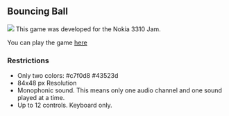 ## Bouncing Ball
![](images/)
This game was developed for the Nokia 3310 Jam.

You can play the game [here](https://smeurfy.itch.io/bouncing-ball)

### Restrictions
- Only two colors: #c7f0d8 #43523d
- 84x48 px Resolution
- Monophonic sound. This means only one audio channel and one sound played at a time.
- Up to 12 controls. Keyboard only.
